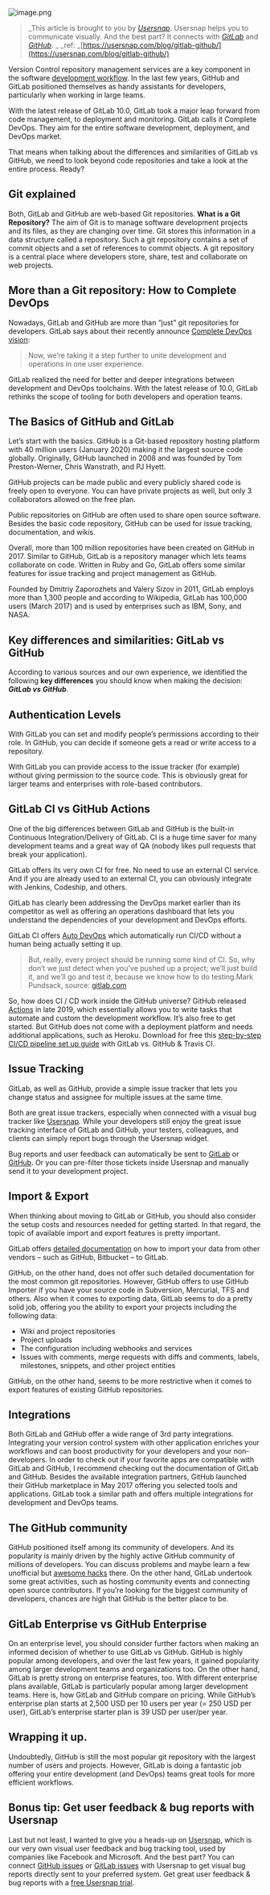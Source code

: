 ![image.png](_assets/GitLab%20vs%20GitHub_%20What%20are%20the%20key%20differences_/1616946453872-c94fffcb-af1d-43ba-8897-652b1576563a.png)
> _This article is brought to you by _[_Usersnap_](https://usersnap.com/classic/?gat=blog-post)_. Usersnap helps you to communicate visually. And the best part? It connects with _[_GitLab_](https://usersnap.com/integrations/gitlab/?gat=blog-post)_ and _[_GitHub_](https://usersnap.com/integrations/github/?gat=blog-post)_. _
> _ref: _[https://usersnap.com/blog/gitlab-github/](https://usersnap.com/blog/gitlab-github/)



Version Control repository management services are a key component in the software [development workflow](https://usersnap.com/blog/development-workflow/). In the last few years, GitHub and GitLab positioned themselves as handy assistants for developers, particularly when working in large teams.

With the latest release of GitLab 10.0, GitLab took a major leap forward from code management, to deployment and monitoring. GitLab calls it Complete DevOps. They aim for the entire software development, deployment, and DevOps market.

That means when talking about the differences and similarities of GitLab vs GitHub, we need to look beyond code repositories and take a look at the entire process.
Ready?
## Git explained
Both, GitLab and GitHub are web-based Git repositories.
**What is a Git Repository?**
The aim of Git is to manage software development projects and its files, as they are changing over time. Git stores this information in a data structure called a repository.
Such a git repository contains a set of commit objects and a set of references to commit objects.
A git repository is a central place where developers store, share, test and collaborate on web projects.
## More than a Git repository: How to Complete DevOps
Nowadays, GitLab and GitHub are more than “just” git repositories for developers.
GitLab says about their recently announce [Complete DevOps vision](https://about.gitlab.com/2017/10/09/gitlab-raises-20-million-to-complete-devops/):
> Now, we’re taking it a step further to unite development and operations in one user experience.

GitLab realized the need for better and deeper integrations between development and DevOps toolchains. With the latest release of 10.0, GitLab rethinks the scope of tooling for both developers and operation teams.
## The Basics of GitHub and GitLab
Let’s start with the basics. GitHub is a Git-based repository hosting platform with 40 million users (January 2020) making it the largest source code globally. Originally, GitHub launched in 2008 and was founded by Tom Preston-Werner, Chris Wanstrath, and PJ Hyett.

GitHub projects can be made public and every publicly shared code is freely open to everyone. You can have private projects as well, but only 3 collaborators allowed on the free plan.

Public repositories on GitHub are often used to share open source software. Besides the basic code repository, GitHub can be used for issue tracking, documentation, and wikis.

Overall, more than 100 million repositories have been created on GitHub in 2017.
Similar to GitHub, GitLab is a repository manager which lets teams collaborate on code. Written in Ruby and Go, GitLab offers some similar features for issue tracking and project management as GitHub.

Founded by Dmitriy Zaporozhets and Valery Sizov in 2011, GitLab employs more than 1,300 people and according to Wikipedia, GitLab has 100,000 users (March 2017) and is used by enterprises such as IBM, Sony, and NASA.
## Key differences and similarities: GitLab vs GitHub
According to various sources and our own experience, we identified the following **key differences** you should know when making the decision: **_GitLab vs GitHub_**.
## Authentication Levels
With GitLab you can set and modify people’s permissions according to their role. In GitHub, you can decide if someone gets a read or write access to a repository.

With GitLab you can provide access to the issue tracker (for example) without giving permission to the source code. This is obviously great for larger teams and enterprises with role-based contributors.
## **GitLab CI vs GitHub Actions**
One of the big differences between GitLab and GitHub is the built-in Continuous Integration/Delivery of GitLab. CI is a huge time saver for many development teams and a great way of QA (nobody likes pull requests that break your application).

GitLab offers its very own CI for free. No need to use an external CI service. And if you are already used to an external CI, you can obviously integrate with Jenkins, Codeship, and others.

GitLab has clearly been addressing the DevOps market earlier than its competitor as well as offering an operations dashboard that lets you understand the dependencies of your development and DevOps efforts.

GitLab CI offers [Auto DevOps](https://docs.gitlab.com/ee/topics/autodevops/) which automatically run CI/CD without a human being actually setting it up.
> But, really, every project should be running some kind of CI. So, why don’t we just detect when you’ve pushed up a project; we’ll just build it, and we’ll go and test it, because we know how to do testing.Mark Pundsack, source: [gitlab.com](http://gitlab.com)

So, how does CI / CD work inside the GitHub universe? GitHub released [Actions](https://github.com/features/actions) in late 2019, which essentially allows you to write tasks that automate and custom the development workflow. It’s also free to get started.
But GitHub does not come with a deployment platform and needs additional applications, such as Heroku.
Download for free this [step-by-step CI/CD pipeline set up guide](https://usersnap.com/e-books/ebook-ci-cd-gitlab-github) with GitLab vs. GitHub & Travis CI.
## Issue Tracking
GitLab, as well as GitHub, provide a simple issue tracker that lets you change status and assignee for multiple issues at the same time.

Both are great issue trackers, especially when connected with a visual bug tracker like [Usersnap](https://usersnap.com/classic/?gat=blog-post). While your developers still enjoy the great issue tracking interface of GitLab and GitHub, your testers, colleagues, and clients can simply report bugs through the Usersnap widget.

Bug reports and user feedback can automatically be sent to [GitLab](https://usersnap.com/integrations/gitlab/?gat=blog-post) or [GitHub](https://usersnap.com/integrations/github/?gat=blog-post). Or you can pre-filter those tickets inside Usersnap and manually send it to your development project.
## Import & Export
When thinking about moving to GitLab or GitHub, you should also consider the setup costs and resources needed for getting started. In that regard, the topic of available import and export features is pretty important.

GitLab offers [detailed documentation](https://docs.gitlab.com/ee/user/project/import/index.html) on how to import your data from other vendors – such as GitHub, Bitbucket – to GitLab.

GitHub, on the other hand, does not offer such detailed documentation for the most common git repositories. However, GitHub offers to use GitHub Importer if you have your source code in Subversion, Mercurial, TFS and others.
Also when it comes to exporting data, GitLab seems to do a pretty solid job, offering you the ability to export your projects including the following data:

- Wiki and project repositories
- Project uploads
- The configuration including webhooks and services
- Issues with comments, merge requests with diffs and comments, labels, milestones, snippets, and other project entities

GitHub, on the other hand, seems to be more restrictive when it comes to export features of existing GitHub repositories.
## Integrations
Both GitLab and GitHub offer a wide range of 3rd party integrations. Integrating your version control system with other application enriches your workflows and can boost productivity for your developers and your non-developers.
In order to check out if your favorite apps are compatible with GitLab and GitHub, I recommend checking out the documentation of GitLab and GitHub.
Besides the available integration partners, GitHub launched their GitHub marketplace in May 2017 offering you selected tools and applications.
GitLab took a similar path and offers multiple integrations for development and DevOps teams.
## The GitHub community
GitHub positioned itself among its community of developers. And its popularity is mainly driven by the highly active GitHub community of millions of developers. You can discuss problems and maybe learn a few unofficial but [awesome hacks](https://usersnap.com/blog/github-hacks-productivity/) there. On the other hand, GitLab undertook some great activities, such as hosting community events and connecting open source contributors.
If you’re looking for the biggest community of developers, chances are high that GitHub is the better place to be.
## GitLab Enterprise vs GitHub Enterprise
On an enterprise level, you should consider further factors when making an informed decision of whether to use GitLab vs GitHub.
GitHub is highly popular among developers, and over the last few years, it gained popularity among larger development teams and organizations too.
On the other hand, GitLab is pretty strong on enterprise features, too. With different enterprise plans available, GitLab is particularly popular among larger development teams.
Here is, how GitLab and GitHub compare on pricing.
While GitHub’s enterprise plan starts at 2,500 USD per 10 users per year (= 250 USD per user), GitLab’s enterprise starter plan is 39 USD per user/per year.
## Wrapping it up.
Undoubtedly, GitHub is still the most popular git repository with the largest number of users and projects. However, GitLab is doing a fantastic job offering your entire development (and DevOps) teams great tools for more efficient workflows.
## Bonus tip: Get user feedback & bug reports with Usersnap
Last but not least, I wanted to give you a heads-up on [Usersnap](https://usersnap.com/classic/?gat=blog-post), which is our very own visual user feedback and bug tracking tool, used by companies like Facebook and Microsoft.
And the best part? You can connect [GitHub issues](https://usersnap.com/integrations/github/?gat=blog-post) or [GitLab issues](https://usersnap.com/integrations/gitlab/?gat=blog-post) with Usersnap to get visual bug reports directly sent to your preferred system.
Get great user feedback & bug reports with a [free Usersnap trial](https://usersnap.com/classic/?gat=blog-post).
